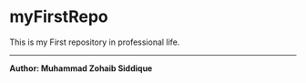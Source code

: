 # myFirstRepo
This is my First repository in professional life.
<hr>
<b>Author: Muhammad Zohaib Siddique</b>
